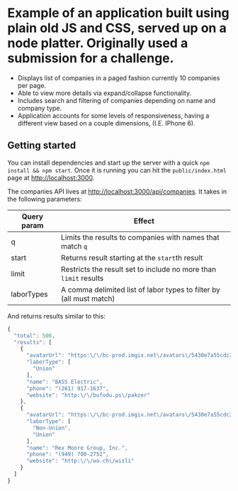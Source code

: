 # Example of an application built using plain old JS and CSS, served up on a node platter. Originally used a submission for a challenge.
* Displays list of companies in a paged fashion currently 10 companies per page.
* Able to view more details via expand/collapse functionality.
* Includes search and filtering of companies depending on name and company type.
* Application accounts for some levels of responsiveness, having a different view based on a couple dimensions, (I.E. IPhone 6).

## Getting started

You can install dependencies and start up the server with a quick `npm install && npm start`. Once it is running you can hit the `public/index.html` page at [http://localhost:3000](http://localhost:3000).

The companies API lives at [http://localhost:3000/api/companies](http://localhost:3000/api/companies). It takes in the following parameters:

| Query param | Effect |
| ----------- | ------ |
| q           | Limits the results to companies with names that match `q` |
| start       | Returns result starting at the `start`th result |
| limit       | Restricts the result set to include no more than `limit` results |
| laborTypes  | A comma delimited list of labor types to filter by (all must match) |

And returns results similar to this:

```js
{
  "total": 500,
  "results": [
    {
      "avatarUrl": "https:\/\/bc-prod.imgix.net\/avatars\/5430e7a55cdc2e0300dd72ef.png?auto=format&fit=fill&bg=fff",
      "laborType": [
        "Union"
      ],
      "name": "BASS Electric",
      "phone": "(261) 917-1637",
      "website": "http:\/\/bufodu.ps\/pakzer"
    },
    {
      "avatarUrl": "https:\/\/bc-prod.imgix.net\/avatars\/5430e7a55cdc2e0300dd7310.jpeg?auto=format&fit=fill&bg=fff",
      "laborType": [
        "Non-Union",
        "Union"
      ],
      "name": "Rex Moore Group, Inc.",
      "phone": "(949) 700-2752",
      "website": "http:\/\/wa.ch\/wisli"
    }
  ]
}
```
